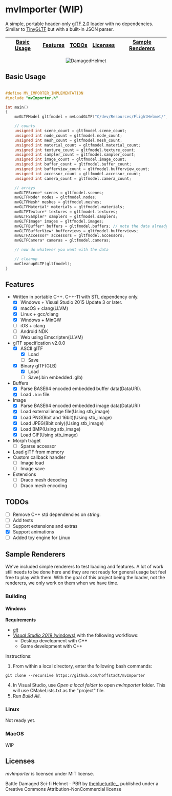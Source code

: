 # mvImporter (WIP)
A simple, portable header-only [glTF 2.0](https://github.com/KhronosGroup/glTF) loader with no dependencies. Similar to [TinyGLTF](https://github.com/syoyo/tinygltf) but with a built-in JSON parser.

| [Basic Usage](#basic-usage) | [Features](#features) | [TODOs](#todos) | [Licenses](#licenses) | [Sample Renderers](#sample-renderers) |
|-----------------------------|-----------------------|-----------------|-----------------------|---------------------------------------|

<div align="center">
  <img src="https://github.com/hoffstadt/mvImporter/blob/master/docs/images/damagedhelmet.png?raw=true" alt="DamagedHelmet">
</div>

## Basic Usage

```cpp

#define MV_IMPORTER_IMPLEMENTATION
#include "mvImporter.h"

int main()
{
    mvGLTFModel gltfmodel = mvLoadGLTF("C/dev/Resources/FlightHelmet/", "C:/dev/Resources/FlightHelmet/FlightHelmet.gltf");

    // counts
    unsigned int scene_count = gltfmodel.scene_count;
    unsigned int node_count = gltfmodel.node_count;
    unsigned int mesh_count = gltfmodel.mesh_count;
    unsigned int material_count = gltfmodel.material_count;
    unsigned int texture_count = gltfmodel.texture_count;
    unsigned int sampler_count = gltfmodel.sampler_count;
    unsigned int image_count = gltfmodel.image_count;
    unsigned int buffer_count = gltfmodel.buffer_count;
    unsigned int bufferview_count = gltfmodel.bufferview_count;
    unsigned int accessor_count = gltfmodel.accessor_count;
    unsigned int camera_count = gltfmodel.camera_count;

    // arrays
    mvGLTFScene* scenes = gltfmodel.scenes;
    mvGLTFNode* nodes = gltfmodel.nodes;
    mvGLTFMesh* meshes = gltfmodel.meshes;
    mvGLTFMaterial* materials = gltfmodel.materials;
    mvGLTFTexture* textures = gltfmodel.textures;
    mvGLTFSampler* samplers = gltfmodel.samplers;
    mvGLTFImage* images = gltfmodel.images;
    mvGLTFBuffer* buffers = gltfmodel.buffers; // note the data already loaded as bytes in the "data" member
    mvGLTFBufferView* bufferviews = gltfmodel.bufferviews;
    mvGLTFAccessor* accessors = gltfmodel.accessors;
    mvGLTFCamera* cameras = gltfmodel.cameras;

    // now do whatever you want with the data

    // cleanup
    mvCleanupGLTF(gltfmodel);
}
```

## Features

* Written in portable C++. C++-11 with STL dependency only.
  * [x] Windows + Visual Studio 2015 Update 3 or later.
  * [x] macOS + clang(LLVM)
  * [x] Linux + gcc/clang
  * [x] Windows + MinGW
  * [ ] iOS + clang
  * [ ] Android NDK
  * [ ] Web using Emscripten(LLVM)
* glTF specification v2.0.0
  * [x] ASCII glTF
    * [x] Load
    * [ ] Save
  * [x] Binary glTF(GLB)
    * [x] Load
    * [ ] Save(.bin embedded .glb)
* Buffers
  * [x] Parse BASE64 encoded embedded buffer data(DataURI).
  * [x] Load `.bin` file.
* Image
  * [x] Parse BASE64 encoded embedded image data(DataURI)
  * [x] Load external image file(Using stb_image)
  * [x] Load PNG(8bit and 16bit)(Using stb_image)
  * [x] Load JPEG(8bit only)(Using stb_image)
  * [x] Load BMP(Using stb_image)
  * [x] Load GIF(Using stb_image)
* Morph traget
  * [ ] Sparse accessor
* Load glTF from memory
* Custom callback handler
  * [ ] Image load
  * [ ] Image save
* Extensions
  * [ ] Draco mesh decoding
  * [ ] Draco mesh encoding

## TODOs
* [ ] Remove C++ std dependencies on _string_.
* [ ] Add tests
* [ ] Support extensions and extras
* [x] Support animations
* [ ] Added toy engine for Linux

## Sample Renderers
We've included simple renderers to test loading and features. A lot of work still needs to be done here and they are not ready for general usage but feel free to play with them.
With the goal of this project being the loader, not the renderers, we only work on them when we have time.

### Building
#### Windows
**Requirements**
- [_git_](https://git-scm.com/)
- [_Visual Studio 2019_ (windows)](https://visualstudio.microsoft.com/vs/) with the following workflows:
  * Desktop development with C++
  * Game development with C++

Instructions:
1. From within a local directory, enter the following bash commands:
```
git clone --recursive https://github.com/hoffstadt/mvImporter
```
4. In Visual Studio, use _Open a local folder_ to open _mvImporter_ folder. This will use CMakeLists.txt as the "project" file.
5. Run _Build All_.

### Linux
Not ready yet.

### MacOS
WIP

## Licenses
_mvImporter_ is licensed under MIT license.

Battle Damaged Sci-fi Helmet - PBR by [theblueturtle_](https://sketchfab.com/theblueturtle_), published under a Creative Commons Attribution-NonCommercial license

